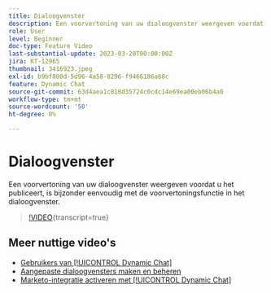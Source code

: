 ```yaml
---
title: Dialoogvenster
description: Een voorvertoning van uw dialoogvenster weergeven voordat u het publiceert, is bijzonder eenvoudig met de voorvertoningsfunctie in het dialoogvenster.
role: User
level: Beginner
doc-type: Feature Video
last-substantial-update: 2023-03-20T00:00:00Z
jira: KT-12965
thumbnail: 3416923.jpeg
exl-id: b9bf800d-5d96-4a58-8296-f9466186a68c
feature: Dynamic Chat
source-git-commit: 63d4aea1c818d35724c0cdc14e69ea00eb06b4a0
workflow-type: tm+mt
source-wordcount: '50'
ht-degree: 0%

---
```


# Dialoogvenster

Een voorvertoning van uw dialoogvenster weergeven voordat u het publiceert, is bijzonder eenvoudig met de voorvertoningsfunctie in het dialoogvenster.

>[!VIDEO](https://video.tv.adobe.com/v/3436859/?quality=12&learn=on&captions=dut){transcript=true}

## Meer nuttige video&#39;s

* [Gebruikers van [!UICONTROL Dynamic Chat]](user-management.md)
* [Aangepaste dialoogvensters maken en beheren](dialogue-management.md)
* [Marketo-integratie activeren met [!UICONTROL Dynamic Chat]](marketo-integration.md)
